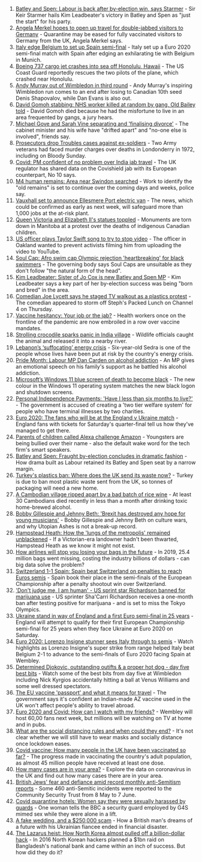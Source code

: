 1. [Batley and Spen: Labour is back after by-election win, says Starmer](https://www.bbc.co.uk/news/uk-politics-57696431) - Sir Keir Starmer hails Kim Leadbeater's victory in Batley and Spen as "just the start" for his party.
2. [Angela Merkel hopes to open up travel for double-jabbed visitors to Germany](https://www.bbc.co.uk/news/uk-57699000) - Quarantine may be eased for fully vaccinated visitors to Germany from the UK, Angela Merkel says.
3. [Italy edge Belgium to set up Spain semi-final](https://www.bbc.co.uk/sport/football/51198657) - Italy set up a Euro 2020 semi-final match with Spain after edging an exhilarating tie with Belgium in Munich.
4. [Boeing 737 cargo jet crashes into sea off Honolulu, Hawaii](https://www.bbc.co.uk/news/world-us-canada-57697835) - The US Coast Guard reportedly rescues the two pilots of the plane, which crashed near Honolulu.
5. [Andy Murray out of Wimbledon in third round](https://www.bbc.co.uk/sport/tennis/57702056) - Andy Murray's inspiring Wimbledon run comes to an end after losing to Canadian 10th seed Denis Shapovalov, while Dan Evans is also out.
6. [David Gomoh stabbing: NHS worker killed at random by gang, Old Bailey told](https://www.bbc.co.uk/news/uk-england-london-57698248) - David Gomoh died because he had the misfortune to live in an area frequented by gangs, a jury hears.
7. [Michael Gove and Sarah Vine separating and 'finalising divorce'](https://www.bbc.co.uk/news/uk-politics-57699096) - The cabinet minister and his wife have "drifted apart" and "no-one else is involved", friends say.
8. [Prosecutors drop Troubles cases against ex-soldiers](https://www.bbc.co.uk/news/uk-northern-ireland-57694417) - Two Army veterans had faced murder charges over deaths in Londonderry in 1972, including on Bloody Sunday.
9. [Covid: PM confident of no problem over India jab travel](https://www.bbc.co.uk/news/health-57695835) - The UK regulator has shared data on the Covishield jab with its European counterpart, No 10 says.
10. [M4 human remains: Area near Swindon searched](https://www.bbc.co.uk/news/uk-england-wiltshire-57701912) - Work to identify the "old remains" is set to continue over the coming days and weeks, police say.
11. [Vauxhall set to announce Ellesmere Port electric van](https://www.bbc.co.uk/news/business-57700749) - The news, which could be confirmed as early as next week, will safeguard more than 1,000 jobs at the at-risk plant.
12. [Queen Victoria and Elizabeth II's statues toppled](https://www.bbc.co.uk/news/world-us-canada-57693683) - Monuments are torn down in Manitoba at a protest over the deaths of indigenous Canadian children.
13. [US officer plays Taylor Swift song to try to stop video](https://www.bbc.co.uk/news/technology-57698858) - The officer in Oakland wanted to prevent activists filming him from uploading the video to YouTube.
14. [Soul Cap: Afro swim cap Olympic rejection 'heartbreaking' for black swimmers](https://www.bbc.co.uk/news/newsbeat-57688380) - The governing body says Soul Caps are unsuitable as they don't follow "the natural form of the head".
15. [Kim Leadbeater: Sister of Jo Cox is new Batley and Spen MP](https://www.bbc.co.uk/news/uk-england-leeds-57693843) - Kim Leadbeater says a key part of her by-election success was being "born and bred" in the area.
16. [Comedian Joe Lycett says he staged TV walkout as a plastics protest](https://www.bbc.co.uk/news/entertainment-arts-57699955) - The comedian appeared to storm off Steph's Packed Lunch on Channel 4 on Thursday.
17. [Vaccine hesitancy: Your job or the jab?](https://www.bbc.co.uk/news/world-us-canada-57686717) - Health workers once on the frontline of the pandemic are now embroiled in a row over vaccine mandates.
18. [Strolling crocodile sparks panic in India village](https://www.bbc.co.uk/news/world-asia-india-57691731) - Wildlife officials caught the animal and released it into a nearby river.
19. [Lebanon’s ‘suffocating’ energy crisis](https://www.bbc.co.uk/news/world-middle-east-57685203) - Six-year-old Sedra is one of the people whose lives have been put at risk by the country's energy crisis.
20. [Pride Month: Labour MP Dan Carden on alcohol addiction](https://www.bbc.co.uk/news/uk-politics-57685213) - An MP gives an emotional speech on his family's support as he battled his alcohol addiction.
21. [Microsoft’s Windows 11 blue screen of death to become black](https://www.bbc.co.uk/news/technology-57695586) - The new colour in the Windows 11 operating system matches the new black logon and shutdown screens.
22. [Personal Independence Payments: 'Have I less than six months to live?'](https://www.bbc.co.uk/news/uk-57688734) - The government is accused of creating a 'two tier welfare system' for people who have terminal illnesses by two charities.
23. [Euro 2020: The fans who will be at the England v Ukraine match](https://www.bbc.co.uk/news/uk-57652630) - England fans with tickets for Saturday's quarter-final tell us how they've managed to get there.
24. [Parents of children called Alexa challenge Amazon](https://www.bbc.co.uk/news/technology-57680173) - Youngsters are being bullied over their name - also the default wake word for the tech firm's smart speakers.
25. [Batley and Spen: Fraught by-election concludes in dramatic fashion](https://www.bbc.co.uk/news/uk-england-leeds-57690885) - How drama built as Labour retained its Batley and Spen seat by a narrow margin.
26. [Turkey's plastics ban: Where does the UK send its waste now?](https://www.bbc.co.uk/news/uk-57680723) - Turkey is due to ban most plastic waste sent from the UK, so tonnes of packaging will need a new home.
27. [A Cambodian village ripped apart by a bad batch of rice wine](https://www.bbc.co.uk/news/world-asia-57496790) - At least 30 Cambodians died recently in less than a month after drinking toxic home-brewed alcohol.
28. [Bobby Gillespie and Jehnny Beth: 'Brexit has destroyed any hope for young musicians'](https://www.bbc.co.uk/news/entertainment-arts-57637116) - Bobby Gillespie and Jehnny Beth on culture wars, and why Utopian Ashes is not a break-up record.
29. [Hampstead Heath: How the 'lungs of the metropolis' remained unblackened](https://www.bbc.co.uk/news/uk-england-london-57656978) - If a Victorian-era landowner hadn't been thwarted, Hampstead Heath as we know it might not exist.
30. [How airlines will stop you losing your bags in the future](https://www.bbc.co.uk/news/business-57232744) - In 2019, 25.4 million bags went missing, costing the industry billions of dollars - can big data solve the problem?
31. [Switzerland 1-1 Spain: Spain beat Switzerland on penalties to reach Euros semis](https://www.bbc.co.uk/sport/football/51198650) - Spain book their place in the semi-finals of the European Championship after a penalty shootout win over Switzerland.
32. ['Don't judge me, I am human' - US sprint star Richardson banned for marijuana use](https://www.bbc.co.uk/sport/athletics/57692193) - US sprinter Sha'Carri Richardson receives a one-month ban after testing positive for marijuana - and is set to miss the Tokyo Olympics.
33. [Ukraine stand in way of England and a first Euro semi-final in 25 years](https://www.bbc.co.uk/sport/football/51198691) - England will attempt to qualify for their first European Championship semi-final for 25 years when they face Ukraine at Euro 2020 on Saturday.
34. [Euro 2020: Lorenzo Insigne stunner sees Italy through to semis](https://www.bbc.co.uk/sport/av/football/57702966) - Watch highlights as Lorenzo Insigne's super strike from range helped Italy beat Belgium 2-1 to advance to the semi-finals of Euro 2020 facing Spain at Wembley.
35. [Determined Djokovic, outstanding outifts & a proper hot dog - day five best bits](https://www.bbc.co.uk/sport/av/tennis/57702878) - Watch some of the best bits from day five at Wimbledon including Nick Kyrgios accidentally hitting a ball at Venus Williams and some well dressed spectators.
36. [The EU vaccine 'passport' and what it means for travel](https://www.bbc.co.uk/news/explainers-57665765) - The government says it's confident an Indian-made AZ vaccine used in the UK won't affect people's ability to travel abroad.
37. [Euro 2020 and Covid: How can I watch with my friends?](https://www.bbc.co.uk/news/uk-57386719) - Wembley will host 60,00 fans next week, but millions will be watching on TV at home and in pubs.
38. [What are the social distancing rules and when could they end?](https://www.bbc.co.uk/news/uk-51506729) - It's not clear whether we will still have to wear masks and socially distance once lockdown eases.
39. [Covid vaccine: How many people in the UK have been vaccinated so far?](https://www.bbc.co.uk/news/health-55274833) - The progress made in vaccinating the country's adult population, as almost 45 million people have received at least one dose.
40. [How many cases are in your area?](https://www.bbc.co.uk/news/uk-51768274) - Explore the data on coronavirus in the UK and find out how many cases there are in your area.
41. [British Jews' fear and defiance amid record monthly anti-Semitism reports](https://www.bbc.co.uk/news/uk-57339266) - Some 460 anti-Semitic incidents were reported to the Community Security Trust from 8 May to 7 June.
42. [Covid quarantine hotels: Women say they were sexually harassed by guards](https://www.bbc.co.uk/news/stories-57609164) - One woman tells the BBC a security guard employed by G4S mimed sex while they were alone in a lift.
43. [A fake wedding, and a $250,000 scam](https://www.bbc.co.uk/news/world-europe-57358241) - How a British man's dreams of a future with his Ukrainian fiancee ended in financial disaster.
44. [The Lazarus heist: How North Korea almost pulled off a billion-dollar hack](https://www.bbc.co.uk/news/stories-57520169) - In 2016 North Korean hackers planned a $1bn raid on Bangladesh's national bank and came within an inch of success. But how did they do it?
